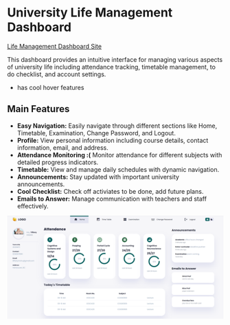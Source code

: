 # University Life Management Dashboard

[Life Management Dashboard Site](https://tiffchu.github.io/university-life-management-sys/)

This dashboard provides an intuitive interface for managing various aspects of university life including attendance tracking, timetable management, to do checklist, and account settings.
- has cool hover features
  
## Main Features

- **Easy Navigation:** Easily navigate through different sections like Home, Timetable, Examination, Change Password, and Logout.
- **Profile:** View personal information including course details, contact information, email, and address.
- **Attendance Monitoring :(** Monitor attendance for different subjects with detailed progress indicators.
- **Timetable:** View and manage daily schedules with dynamic navigation.
- **Announcements:** Stay updated with important university announcements.
- **Cool Checklist:** Check off activiates to be done, add future plans. 
- **Emails to Answer:** Manage communication with teachers and staff effectively.

![Dashboard Image](images/dashboard.png)
